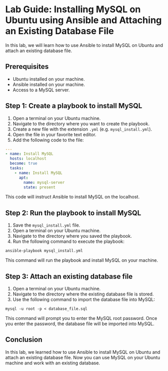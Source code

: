 # Lab Guide: Installing MySQL on Ubuntu using Ansible and Attaching an Existing Database File

In this lab, we will learn how to use Ansible to install MySQL on Ubuntu and attach an existing database file.

## Prerequisites
- Ubuntu installed on your machine.
- Ansible installed on your machine.
- Access to a MySQL server.

## Step 1: Create a playbook to install MySQL
1. Open a terminal on your Ubuntu machine.
2. Navigate to the directory where you want to create the playbook.
3. Create a new file with the extension `.yml` (e.g. `mysql_install.yml`).
4. Open the file in your favorite text editor.
5. Add the following code to the file:

```yaml
---
- name: Install MySQL
  hosts: localhost
  become: true
  tasks:
    - name: Install MySQL
      apt:
        name: mysql-server
        state: present
```

This code will instruct Ansible to install MySQL on the localhost.

## Step 2: Run the playbook to install MySQL
1. Save the `mysql_install.yml` file.
2. Open a terminal on your Ubuntu machine.
3. Navigate to the directory where you saved the playbook.
4. Run the following command to execute the playbook:

```
ansible-playbook mysql_install.yml
```

This command will run the playbook and install MySQL on your machine.

## Step 3: Attach an existing database file
1. Open a terminal on your Ubuntu machine.
2. Navigate to the directory where the existing database file is stored.
3. Use the following command to import the database file into MySQL:

```
mysql -u root -p < database_file.sql
```

This command will prompt you to enter the MySQL root password. Once you enter the password, the database file will be imported into MySQL.

## Conclusion
In this lab, we learned how to use Ansible to install MySQL on Ubuntu and attach an existing database file. Now you can use MySQL on your Ubuntu machine and work with an existing database.

